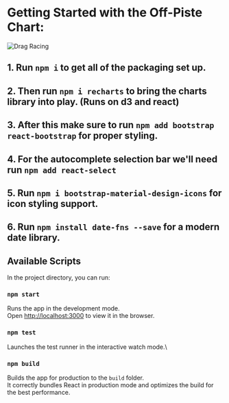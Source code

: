 # Getting Started with the Off-Piste Chart:
![Drag Racing](Dragster.jpg)

## 1. Run `npm i` to get all of the packaging set up.
## 2. Then run `npm i recharts` to bring the charts library into play. (Runs on d3 and react)
## 3. After this make sure to run `npm add bootstrap react-bootstrap` for proper styling.
## 4. For the autocomplete selection bar we'll need run `npm add react-select` 
## 5. Run `npm i bootstrap-material-design-icons` for icon styling support.
## 6. Run `npm install date-fns --save` for a modern date library.

## Available Scripts

In the project directory, you can run:

### `npm start`

Runs the app in the development mode.\
Open [http://localhost:3000](http://localhost:3000) to view it in the browser.

### `npm test`

Launches the test runner in the interactive watch mode.\

### `npm build`

Builds the app for production to the `build` folder.\
It correctly bundles React in production mode and optimizes the build for the best performance.



